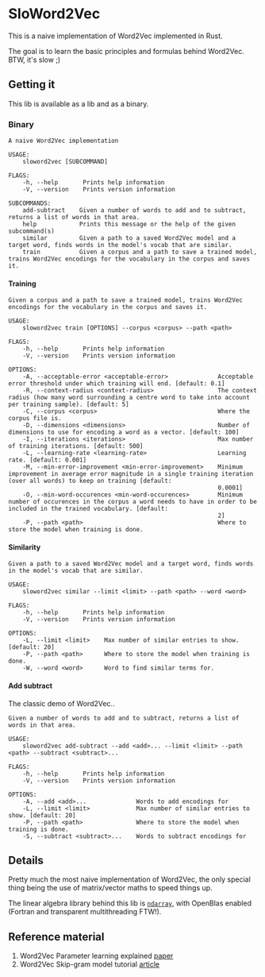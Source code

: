 # SloWord2Vec

This is a naive implementation of Word2Vec implemented in Rust.

The goal is to learn the basic principles and formulas behind Word2Vec. BTW, it's slow ;)

## Getting it

This lib is available as a lib and as a binary.

### Binary

```
A naive Word2Vec implementation

USAGE:
    sloword2vec [SUBCOMMAND]

FLAGS:
    -h, --help       Prints help information
    -V, --version    Prints version information

SUBCOMMANDS:
    add-subtract    Given a number of words to add and to subtract, returns a list of words in that area.
    help            Prints this message or the help of the given subcommand(s)
    similar         Given a path to a saved Word2Vec model and a target word, finds words in the model's vocab that are similar.
    train           Given a corpus and a path to save a trained model, trains Word2Vec encodings for the vocabulary in the corpus and saves it.
```

#### Training

```
Given a corpus and a path to save a trained model, trains Word2Vec encodings for the vocabulary in the corpus and saves it.

USAGE:
    sloword2vec train [OPTIONS] --corpus <corpus> --path <path>

FLAGS:
    -h, --help       Prints help information
    -V, --version    Prints version information

OPTIONS:
    -A, --acceptable-error <acceptable-error>              Acceptable error threshold under which training will end. [default: 0.1]
    -R, --context-radius <context-radius>                  The context radius (how many word surrounding a centre word to take into account per training sample). [default: 5]
    -C, --corpus <corpus>                                  Where the corpus file is.
    -D, --dimensions <dimensions>                          Number of dimensions to use for encoding a word as a vector. [default: 100]
    -I, --iterations <iterations>                          Max number of training iterations. [default: 500]
    -L, --learning-rate <learning-rate>                    Learning rate. [default: 0.001]
    -M, --min-error-improvement <min-error-improvement>    Minimum improvement in average error magnitude in a single training iteration (over all words) to keep on training [default:
                                                           0.0001]
    -O, --min-word-occurences <min-word-occurences>        Minimum number of occurences in the corpus a word needs to have in order to be included in the trained vocabulary. [default:
                                                           2]
    -P, --path <path>                                      Where to store the model when training is done.
```

#### Similarity

```
Given a path to a saved Word2Vec model and a target word, finds words in the model's vocab that are similar.

USAGE:
    sloword2vec similar --limit <limit> --path <path> --word <word>

FLAGS:
    -h, --help       Prints help information
    -V, --version    Prints version information

OPTIONS:
    -L, --limit <limit>    Max number of similar entries to show. [default: 20]
    -P, --path <path>      Where to store the model when training is done.
    -W, --word <word>      Word to find similar terms for.
```

#### Add subtract

The classic demo of Word2Vec..

```
Given a number of words to add and to subtract, returns a list of words in that area.

USAGE:
    sloword2vec add-subtract --add <add>... --limit <limit> --path <path> --subtract <subtract>...

FLAGS:
    -h, --help       Prints help information
    -V, --version    Prints version information

OPTIONS:
    -A, --add <add>...              Words to add encodings for
    -L, --limit <limit>             Max number of similar entries to show. [default: 20]
    -P, --path <path>               Where to store the model when training is done.
    -S, --subtract <subtract>...    Words to subtract encodings for
```

## Details

Pretty much the most naive implementation of Word2Vec, the only special thing being the use of matrix/vector
maths to speed things up.

The linear algebra library behind this lib is [`ndarray`](https://github.com/bluss/rust-ndarray), with
OpenBlas enabled (Fortran and transparent multithreading FTW!).

## Reference material

1. Word2Vec Parameter learning explained [paper](https://arxiv.org/abs/1411.2738)
2. Word2Vec Skip-gram model tutorial [article](http://mccormickml.com/2016/04/19/word2vec-tutorial-the-skip-gram-model/)